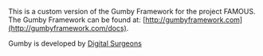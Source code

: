 This is a custom version of the Gumby Framework for the project FAMOUS. The Gumby Framework can be found at: [http://gumbyframework.com](http://gumbyframework.com/docs).


Gumby is developed by [Digital Surgeons](http://www.digitalsurgeons.com)